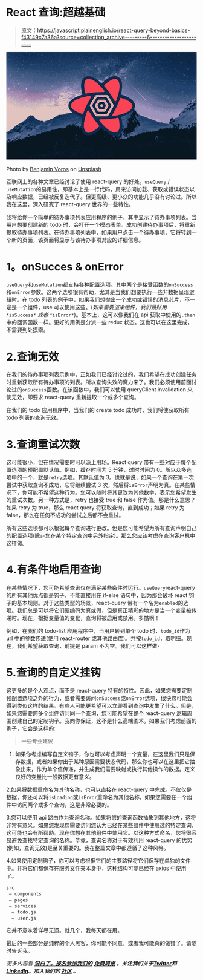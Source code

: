 # React 查询:超越基础

> 原文：<https://javascript.plainenglish.io/react-query-beyond-basics-f43149c7a36a?source=collection_archive---------6----------------------->

![](img/d6e956ca75aa8c78184a76d8c9cae219.png)

Photo by [Benjamin Voros](https://unsplash.com/@vorosbenisop?utm_source=unsplash&utm_medium=referral&utm_content=creditCopyText) on [Unsplash](https://unsplash.com/s/photos/mountain-night-sky?utm_source=unsplash&utm_medium=referral&utm_content=creditCopyText)

互联网上的各种文章已经讨论了使用 react-query 的好处。`useQuery` / `useMutation`的易用性，即基本上是一行代码，用来访问加载、获取或错误状态以及响应数据，已经被反复迭代了。但更高级、更小众的功能几乎没有讨论过。所以我在这里，深入研究了 react-query 世界的一些特性。

我将给你一个简单的待办事项列表应用程序的例子，其中显示了待办事项列表。当用户想要创建新的 todo 时，会打开一个模态表单。成功创建待办事项后，将重新提取待办事项列表。在待办事项列表中，如果用户点击一个待办事项，它将转到一个新的页面，该页面将显示与该待办事项对应的详细信息。

# **1。onSucces & onError**

`useQuery`和`useMutation`都支持各种配置选项。其中两个是接受函数的`onSuccess`和`onError`参数。这两个选项很有帮助，尤其是当我们想要执行一些非数据呈现逻辑时。在 todo 列表的例子中，如果我们想抛出一个成功或错误的消息芯片，不一定是一个组件，use 可以使用这些。(*如果需要渲染组件，我们最好用* `*isSuccess*` *或者* `*isError*`)。基本上，这可以像我们在 api 获取中使用的`.then`中的回调函数一样。更好的用例是分派一些 redux 状态。这也可以在这里完成，不需要到处摸索。

# 2.查询无效

在我们的待办事项列表示例中，正如我们已经讨论过的，我们希望在成功创建任务时重新获取所有待办事项的列表。所以查询失效的魔力来了。我们必须使用前面讨论过的`onSuccess`函数。在该函数中，我们可以使用 queryClient invalidation 来使无效，即要求 react-query 重新提取一个或多个查询。

在我们的 todo 应用程序中，当我们的 create todo 成功时，我们将使获取所有 todo 列表的查询无效。

# 3.查询重试次数

这可能很小，但在情况需要时可以派上用场。React query 带有一些对应于每个配置选项的预配置默认值。例如，缓存时间为 5 分钟，过时时间为 0。所以众多选项中的一个，就是`retry`选项。其默认值为 3。也就是说，如果一个查询在第一次尝试中获取查询不成功，它将继续尝试 3 次，然后将`isError`声明为真。在某些情况下，你可能不希望这种行为。您可以随时将其更改为其他数字，表示您希望发生的重试次数。另一种方式是，retry 也接受 true 和 false 作为值。那是什么意思？如果 retry 为 true，那么 react query 将获取查询，直到成功；如果 retry 为 false，那么在任何不成功的尝试之后都不会重试。

所有这些选项都可以根据每个查询进行更改。但是您可能希望为所有查询声明自己的配置选项(除非您在某个特定查询中另外指定)。那么您应该考虑在查询客户机中这样做。

# 4.有条件地启用查询

在某些情况下，您可能希望查询仅在满足某些条件时运行。`useQuery`react-query 的所有其他优点都是钩子，不能直接用在 if-else 语句中，因为那会破坏 react 钩子的基本规则。对于这些类型的场景，react-query 带有一个名为`enabled`的选项。我们总是可以将它们硬编码为真或假，但是真正精彩的地方是当一个变量被传递时。现在，根据变量值的变化，查询将被启用或禁用。多酷啊！

例如，在我们的 todo-list 应用程序中，当用户转到单个 todo 时，`todo_id`作为 url 中的参数传递(使用 react-router 或其他路由库)。并按`todo_id`，取明细。现在，我们希望获取查询，前提是 param 不为空。我们可以这样做-

# 5.查询的自定义挂钩

这更多的是个人观点，而不是 react-query 特有的特性。因此，如果您需要定制预配置选项之外的行为，或者需要访问`onSuccess`或`onError`选项，很快您可能会得到类似这样的结果。有些人可能更希望可以立即看到查询中发生了什么。但是，如果您需要跨多个组件访问同一个查询，您可能希望在整个 react-query 逻辑周围创建自己的定制钩子。我向你保证，这不是什么高端柔术。如果我们考虑前面的例子，它会是这样的:

> 一些专业建议

1.  如果你考虑编写自定义钩子，你也可以考虑声明一个变量，在这里我们只是保存数据，或者如果你出于某种原因需要状态代码，那么你也可以在这里把它抽象出来，作为单个值传递，并生成我们需要映射或执行其他操作的数据。定义良好的变量比一般数据更有意义。

2.如果将数据重命名为其他名称，也可以直接在 react-query 中完成。不仅仅是数据，你还可以将`isLoading`或`isError`重命名为其他名称。如果您需要在一个组件中访问两个或多个查询，这是非常必要的。

3.您可以使用 api 路由作为查询名称。如果将您的查询函数抽象到其他地方，这将非常有意义。如果您发现您需要访问您认为已经在某些组件中使用过的特定查询，这可能也会有所帮助。现在你想在其他组件中使用它。以这种方式命名，您将很容易避免查找特定查询的名称。毕竟，查询名称对于有效利用 react-query 的优势(例如，查询无效)是至关重要的。我在整篇文章中都遵循了这种风格。

4.如果使用定制钩子，你可以考虑根据它们的主要路径将它们保存在单独的文件中。并将它们都保存在服务文件夹本身中，这种结构可能已经在 axios 中使用了。

```
src
 — components
 — pages
 — services
  — todo.js
  — user.js
```

它并不意味着详尽无遗。就几个，我每天都在用。

最后的一些部分是纯粹的个人黑客，你可能不同意，或者我可能真的做错了。请随时告诉我。

*更多内容看* [***说白了。报名参加我们的***](https://plainenglish.io/) **[***免费周报***](http://newsletter.plainenglish.io/) *。关注我们关于*[***Twitter***](https://twitter.com/inPlainEngHQ)*和*[***LinkedIn***](https://www.linkedin.com/company/inplainenglish/)*。加入我们的* [***社区***](https://discord.gg/GtDtUAvyhW) *。***